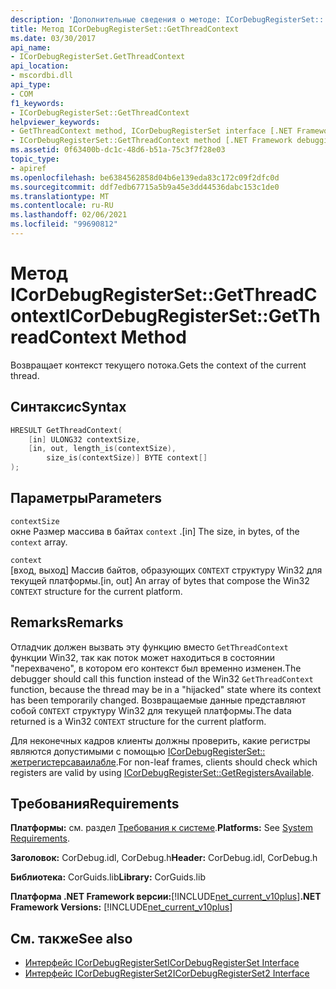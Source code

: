 ```yaml
---
description: 'Дополнительные сведения о методе: ICorDebugRegisterSet:: GetThreadContext'
title: Метод ICorDebugRegisterSet::GetThreadContext
ms.date: 03/30/2017
api_name:
- ICorDebugRegisterSet.GetThreadContext
api_location:
- mscordbi.dll
api_type:
- COM
f1_keywords:
- ICorDebugRegisterSet::GetThreadContext
helpviewer_keywords:
- GetThreadContext method, ICorDebugRegisterSet interface [.NET Framework debugging]
- ICorDebugRegisterSet::GetThreadContext method [.NET Framework debugging]
ms.assetid: 0f63400b-dc1c-48d6-b51a-75c3f7f28e03
topic_type:
- apiref
ms.openlocfilehash: be6384562858d04b6e139eda83c172c09f2dfc0d
ms.sourcegitcommit: ddf7edb67715a5b9a45e3dd44536dabc153c1de0
ms.translationtype: MT
ms.contentlocale: ru-RU
ms.lasthandoff: 02/06/2021
ms.locfileid: "99690812"
---
```

# <a name="icordebugregistersetgetthreadcontext-method"></a><span data-ttu-id="b2afa-103">Метод ICorDebugRegisterSet::GetThreadContext</span><span class="sxs-lookup"><span data-stu-id="b2afa-103">ICorDebugRegisterSet::GetThreadContext Method</span></span>

<span data-ttu-id="b2afa-104">Возвращает контекст текущего потока.</span><span class="sxs-lookup"><span data-stu-id="b2afa-104">Gets the context of the current thread.</span></span>  
  
## <a name="syntax"></a><span data-ttu-id="b2afa-105">Синтаксис</span><span class="sxs-lookup"><span data-stu-id="b2afa-105">Syntax</span></span>  
  
```cpp  
HRESULT GetThreadContext(  
    [in] ULONG32 contextSize,  
    [in, out, length_is(contextSize),  
        size_is(contextSize)] BYTE context[]  
);  
```  
  
## <a name="parameters"></a><span data-ttu-id="b2afa-106">Параметры</span><span class="sxs-lookup"><span data-stu-id="b2afa-106">Parameters</span></span>  

 `contextSize`  
 <span data-ttu-id="b2afa-107">окне Размер массива в байтах `context` .</span><span class="sxs-lookup"><span data-stu-id="b2afa-107">[in] The size, in bytes, of the `context` array.</span></span>  
  
 `context`  
 <span data-ttu-id="b2afa-108">[вход, выход] Массив байтов, образующих `CONTEXT` структуру Win32 для текущей платформы.</span><span class="sxs-lookup"><span data-stu-id="b2afa-108">[in, out] An array of bytes that compose the Win32 `CONTEXT` structure for the current platform.</span></span>  
  
## <a name="remarks"></a><span data-ttu-id="b2afa-109">Remarks</span><span class="sxs-lookup"><span data-stu-id="b2afa-109">Remarks</span></span>  

 <span data-ttu-id="b2afa-110">Отладчик должен вызвать эту функцию вместо `GetThreadContext` функции Win32, так как поток может находиться в состоянии "перехвачено", в котором его контекст был временно изменен.</span><span class="sxs-lookup"><span data-stu-id="b2afa-110">The debugger should call this function instead of the Win32 `GetThreadContext` function, because the thread may be in a "hijacked" state where its context has been temporarily changed.</span></span> <span data-ttu-id="b2afa-111">Возвращаемые данные представляют собой `CONTEXT` структуру Win32 для текущей платформы.</span><span class="sxs-lookup"><span data-stu-id="b2afa-111">The data returned is a Win32 `CONTEXT` structure for the current platform.</span></span>  
  
 <span data-ttu-id="b2afa-112">Для неконечных кадров клиенты должны проверить, какие регистры являются допустимыми с помощью [ICorDebugRegisterSet:: жетрегистерсаваилабле](icordebugregisterset-getregistersavailable-method.md).</span><span class="sxs-lookup"><span data-stu-id="b2afa-112">For non-leaf frames, clients should check which registers are valid by using [ICorDebugRegisterSet::GetRegistersAvailable](icordebugregisterset-getregistersavailable-method.md).</span></span>  
  
## <a name="requirements"></a><span data-ttu-id="b2afa-113">Требования</span><span class="sxs-lookup"><span data-stu-id="b2afa-113">Requirements</span></span>  

 <span data-ttu-id="b2afa-114">**Платформы:** см. раздел [Требования к системе](../../get-started/system-requirements.md).</span><span class="sxs-lookup"><span data-stu-id="b2afa-114">**Platforms:** See [System Requirements](../../get-started/system-requirements.md).</span></span>  
  
 <span data-ttu-id="b2afa-115">**Заголовок:** CorDebug.idl, CorDebug.h</span><span class="sxs-lookup"><span data-stu-id="b2afa-115">**Header:** CorDebug.idl, CorDebug.h</span></span>  
  
 <span data-ttu-id="b2afa-116">**Библиотека:** CorGuids.lib</span><span class="sxs-lookup"><span data-stu-id="b2afa-116">**Library:** CorGuids.lib</span></span>  
  
 <span data-ttu-id="b2afa-117">**Платформа .NET Framework версии:**[!INCLUDE[net_current_v10plus](../../../../includes/net-current-v10plus-md.md)]</span><span class="sxs-lookup"><span data-stu-id="b2afa-117">**.NET Framework Versions:** [!INCLUDE[net_current_v10plus](../../../../includes/net-current-v10plus-md.md)]</span></span>  
  
## <a name="see-also"></a><span data-ttu-id="b2afa-118">См. также</span><span class="sxs-lookup"><span data-stu-id="b2afa-118">See also</span></span>

- [<span data-ttu-id="b2afa-119">Интерфейс ICorDebugRegisterSet</span><span class="sxs-lookup"><span data-stu-id="b2afa-119">ICorDebugRegisterSet Interface</span></span>](icordebugregisterset-interface.md)
- [<span data-ttu-id="b2afa-120">Интерфейс ICorDebugRegisterSet2</span><span class="sxs-lookup"><span data-stu-id="b2afa-120">ICorDebugRegisterSet2 Interface</span></span>](icordebugregisterset2-interface.md)
